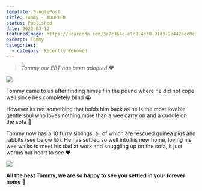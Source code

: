 ```yaml
---
template: SinglePost
title: Tommy - ADOPTED
status: Published
date: 2022-03-12
featuredImage: https://ucarecdn.com/3a7c364c-e1c8-4e30-91d3-9e442aec0cae/-/crop/526x470/0,41/-/preview/
excerpt: Tommy
categories:
  - category: Recently Rehomed
---
```

> *Tommy our EBT has been adopted ❤️*




![](https://ucarecdn.com/676bb7b2-6d33-430f-9b2c-95dccdf1a0a5/)

Tommy came to us after finding himself in the pound where he did not cope well since hes completely blind 😭


However its not something that holds him back as he is the most lovable gentle soul who loves nothing more than a wee carry on and a cuddle on the sofa 🤗


Tommy now has a 10 furry siblings, all of which are rescued guinea pigs and rabbits (see below 😩). He has settled so well into his new home, loving his wee walks to meet his dad at work and snuggling up on the sofa, it just warms our heart to see ❤️

![](https://ucarecdn.com/5c1b683a-7f58-4d25-a763-928985e03441/)


**All the best Tommy, we are so happy to see you settled in your forever home 🏡**